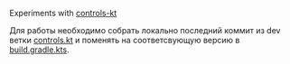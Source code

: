 Experiments with [controls-kt](https://github.com/SciProgCentre/controls-kt)

Для работы необходимо собрать локально последний коммит из dev ветки 
[controls.kt](https://git.sciprog.center/kscience/controls-kt) и поменять на соответсвующую
версию в [build.gradle.kts](build.gradle.kts).


[//]: # (Things to be clarified:)

[//]: # (- [x] project initialization)

[//]: # (- [ ] device configuration)

[//]: # (  - [ ] specifying attributes)

[//]: # (  - [ ] specifying actions &#40;typing , ui interaction&#41;)

[//]: # (  - [ ] running device in native mode)

[//]: # (  - [ ] clarify device lifecycle)

[//]: # (- [ ] running device in local mode &#40;with gui&#41;)

[//]: # (- [ ] running device in remote mode)

[//]: # (  - [ ] remote web ui)

[//]: # (- [ ] magix protocol)

[//]: # (  - [ ] interaction with TangoCS)

[//]: # (  - [ ] * interaction with DOOCS)